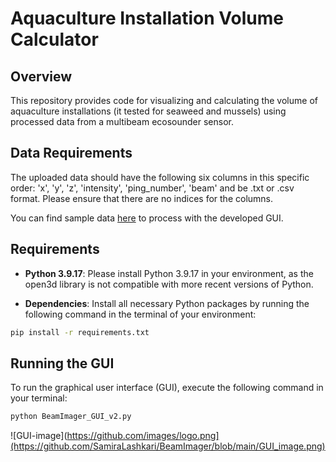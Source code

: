 # Aquaculture Installation Volume Calculator

## Overview

This repository provides code for visualizing and calculating the volume of aquaculture installations (it tested for seaweed and mussels) using processed data from a multibeam ecosounder sensor.

## Data Requirements

The uploaded data should have the following six columns in this specific order: 'x', 'y', 'z', 'intensity', 'ping_number', 'beam' and be .txt or .csv format. Please ensure that there are no indices for the columns.

You can find sample data [here](https://drive.google.com/file/d/15rBiuT27kIJQX5pq0yL5JK0sN9E-XCw0/view?usp=drive_link) to process with the developed GUI.

## Requirements

- **Python 3.9.17**: Please install Python 3.9.17 in your environment, as the open3d library is not compatible with more recent versions of Python.
  
- **Dependencies**: Install all necessary Python packages by running the following command in the terminal of your environment:
  
```bash
pip install -r requirements.txt
```
## Running the GUI

To run the graphical user interface (GUI), execute the following command in your terminal:

```bash
python BeamImager_GUI_v2.py
```
![GUI-image](https://github.com/images/logo.png](https://github.com/SamiraLashkari/BeamImager/blob/main/GUI_image.png)

